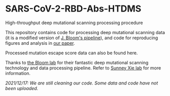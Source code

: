# SARS-CoV-2-RBD-Abs-HTDMS
High-throughput deep mutational scanning processing procedure

This repository contains code for processing deep mutational scanning data (it is a modified version of [J. Bloom's pipeline](https://github.com/jbloomlab/SARS-CoV-2-RBD_DMS)), and code for reproducing figures and analysis in [our paper](https://biorxiv.org/cgi/content/short/2021.12.07.470392v1).

Processed mutation escape score data can also be found here.

Thanks to [the Bloom lab](https://research.fhcrc.org/bloom/en.html) for their fantastic deep mutational scanning technology and data processing pipeline. Refer to [Sunney Xie lab](https://sunneyxielab.org) for more information.

*2021/12/17: We are still cleaning our code. Some data and code have not been uploaded.*
